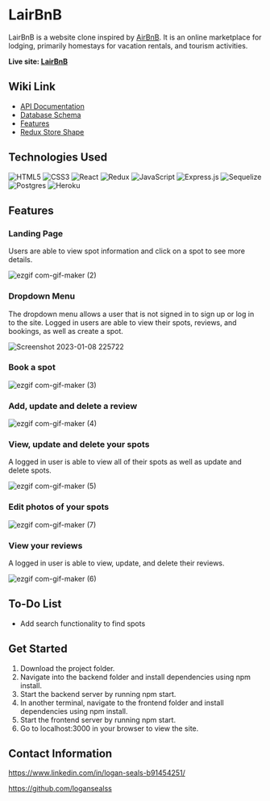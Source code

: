 
# LairBnB

LairBnB is a website clone inspired by [AirBnB](https://www.airbnb.com/). It is an online marketplace for lodging, primarily homestays for vacation rentals, and tourism activities.

**Live site: [LairBnB](https://airbnb-api-logan.herokuapp.com/)**

## Wiki Link

 - [API Documentation](https://github.com/logansealss/AirBnB/wiki/API-Documentation)
 - [Database Schema](https://github.com/logansealss/AirBnB/wiki/Database-Schema)
 - [Features](https://github.com/logansealss/AirBnB/wiki/Features)
 - [Redux Store Shape](https://github.com/logansealss/AirBnB/wiki/Redux-Store-Shape)
 
## Technologies Used

![HTML5](https://img.shields.io/badge/html5-%23E34F26.svg?style=for-the-badge&logo=html5&logoColor=white)
![CSS3](https://img.shields.io/badge/css3-%231572B6.svg?style=for-the-badge&logo=css3&logoColor=white)
![React](https://img.shields.io/badge/react-%2320232a.svg?style=for-the-badge&logo=react&logoColor=%2361DAFB)
![Redux](https://img.shields.io/badge/redux-%23593d88.svg?style=for-the-badge&logo=redux&logoColor=white)
![JavaScript](https://img.shields.io/badge/javascript-%23323330.svg?style=for-the-badge&logo=javascript&logoColor=%23F7DF1E)
![Express.js](https://img.shields.io/badge/express.js-%23404d59.svg?style=for-the-badge&logo=express&logoColor=%2361DAFB)
![Sequelize](https://img.shields.io/badge/Sequelize-52B0E7?style=for-the-badge&logo=Sequelize&logoColor=white)
![Postgres](https://img.shields.io/badge/postgres-%23316192.svg?style=for-the-badge&logo=postgresql&logoColor=white)
![Heroku](https://img.shields.io/badge/heroku-%23430098.svg?style=for-the-badge&logo=heroku&logoColor=white)

## Features

### Landing Page

Users are able to view spot information and click on a spot to see more details.

![ezgif com-gif-maker (2)](https://user-images.githubusercontent.com/106628994/211241730-1d6604b2-6f82-45e9-9392-be2f9ddc2a8e.gif)

### Dropdown Menu

The dropdown menu allows a user that is not signed in to sign up or log in to the site. Logged in users are able to view their spots, reviews, and bookings, as well as create a spot.

![Screenshot 2023-01-08 225722](https://user-images.githubusercontent.com/106628994/211243410-213e2de3-6f6a-4575-82de-7e01a1f9c170.png)

### Book a spot

![ezgif com-gif-maker (3)](https://user-images.githubusercontent.com/106628994/211242385-297b8108-6e36-4483-ae5b-891b13a0836f.gif)

### Add, update and delete a review

![ezgif com-gif-maker (4)](https://user-images.githubusercontent.com/106628994/211242567-20c9ce3b-b23b-41f4-a44a-25411a7ffcfc.gif)

### View, update and delete your spots

A logged in user is able to view all of their spots as well as update and delete spots.

![ezgif com-gif-maker (5)](https://user-images.githubusercontent.com/106628994/211243247-e54713c8-70da-4fdf-a041-64d5f68a7837.gif)

### Edit photos of your spots

![ezgif com-gif-maker (7)](https://user-images.githubusercontent.com/106628994/211244033-a53bbbf4-918c-4097-b8ef-34d2248d170d.gif)

### View your reviews

A logged in user is able to view, update, and delete their reviews.

![ezgif com-gif-maker (6)](https://user-images.githubusercontent.com/106628994/211243352-2b8c09f3-917b-491d-9ff4-d9ead1dba429.gif)

## To-Do List

 - Add search functionality to find spots

## Get Started

1. Download the project folder.
2. Navigate into the backend folder and install dependencies using npm install.
3. Start the backend server by running npm start.
4. In another terminal, navigate to the frontend folder and install dependencies using npm install.
5. Start the frontend server by running npm start.
6. Go to localhost:3000 in your browser to view the site.

## Contact Information

https://www.linkedin.com/in/logan-seals-b91454251/

https://github.com/logansealss
